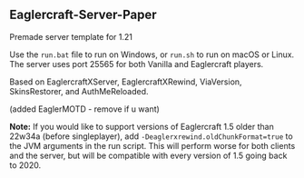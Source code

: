 ## Eaglercraft-Server-Paper

Premade server template for 1.21

Use the `run.bat` file to run on Windows, or `run.sh` to run on macOS or Linux. The server uses port 25565 for both Vanilla and Eaglercraft players.

Based on EaglercraftXServer, EaglercraftXRewind, ViaVersion, SkinsRestorer, and AuthMeReloaded.

(added EaglerMOTD - remove if u want)

**Note:** If you would like to support versions of Eaglercraft 1.5 older than 22w34a (before singleplayer), add `-Deaglerxrewind.oldChunkFormat=true` to the JVM arguments in the run script. This will perform worse for both clients and the server, but will be compatible with every version of 1.5 going back to 2020.
